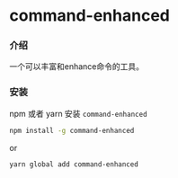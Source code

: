 # command-enhanced

### 介绍
一个可以丰富和enhance命令的工具。

### 安装

npm 或者 yarn 安装 `command-enhanced`

```bash
npm install -g command-enhanced
```
or
```bash
yarn global add command-enhanced
```
